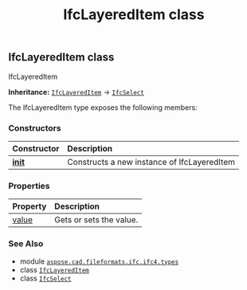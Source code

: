 ﻿---
title: IfcLayeredItem class
second_title: Aspose.CAD for Python via .NET API References
description: 
type: docs
weight: 730
url: /aspose.cad.fileformats.ifc.ifc4.types/ifclayereditem/
is_root: false
---

## IfcLayeredItem class

IfcLayeredItem



**Inheritance:** [`IfcLayeredItem`](/cad/python-net/aspose.cad.fileformats.ifc.ifc4.types/ifclayereditem) → 
[`IfcSelect`](/cad/python-net/aspose.cad.fileformats.ifc/ifcselect)



The IfcLayeredItem type exposes the following members:

### Constructors
| Constructor | Description |
| :- | :- |
| [__init__](/cad/python-net/aspose.cad.fileformats.ifc.ifc4.types/ifclayereditem/__init__/#) | Constructs a new instance of IfcLayeredItem |


### Properties
| Property | Description |
| :- | :- |
| [value](/cad/python-net/aspose.cad.fileformats.ifc.ifc4.types/ifclayereditem/value) | Gets or sets the value. |



### See Also
* module [`aspose.cad.fileformats.ifc.ifc4.types`](..)
* class [`IfcLayeredItem`](/cad/python-net/aspose.cad.fileformats.ifc.ifc4.types/ifclayereditem)
* class [`IfcSelect`](/cad/python-net/aspose.cad.fileformats.ifc/ifcselect)
